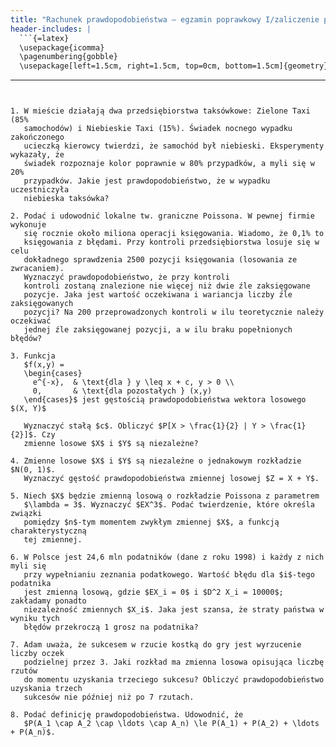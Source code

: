 ```yaml
---
title: "Rachunek prawdopodobieństwa – egzamin poprawkowy I/zaliczenie poprawkowe I – zestaw 2"
header-includes: |
  ```{=latex}
  \usepackage{icomma}
  \pagenumbering{gobble}
  \usepackage[left=1.5cm, right=1.5cm, top=0cm, bottom=1.5cm]{geometry}
  ```
---
```


1. W mieście działają dwa przedsiębiorstwa taksówkowe: Zielone Taxi (85%
   samochodów) i Niebieskie Taxi (15%). Świadek nocnego wypadku zakończonego
   ucieczką kierowcy twierdzi, że samochód był niebieski. Eksperymenty wykazały, że
   świadek rozpoznaje kolor poprawnie w 80% przypadków, a myli się w 20%
   przypadków. Jakie jest prawdopodobieństwo, że w wypadku uczestniczyła
   niebieska taksówka?

2. Podać i udowodnić lokalne tw. graniczne Poissona. W pewnej firmie wykonuje
   się rocznie około miliona operacji księgowania. Wiadomo, że 0,1% to
   księgowania z błędami. Przy kontroli przedsiębiorstwa losuje się w celu
   dokładnego sprawdzenia 2500 pozycji księgowania (losowania ze zwracaniem).
   Wyznaczyć prawdopodobieństwo, że przy kontroli
   kontroli zostaną znalezione nie więcej niż dwie źle zaksięgowane
   pozycje. Jaka jest wartość oczekiwana i wariancja liczby źle zaksięgowanych
   pozycji? Na 200 przeprowadzonych kontroli w ilu teoretycznie należy oczekiwać
   jednej źle zaksięgowanej pozycji, a w ilu braku popełnionych błędów?

3. Funkcja
   $f(x,y) =
   \begin{cases}
     e^{-x},  & \text{dla } y \leq x + c, y > 0 \\
     0,       & \text{dla pozostałych } (x,y)
   \end{cases}$ jest gęstością prawdopodobieństwa wektora losowego $(X, Y)$

   Wyznaczyć stałą $c$. Obliczyć $P[X > \frac{1}{2} | Y > \frac{1}{2}]$. Czy
   zmienne losowe $X$ i $Y$ są niezależne?

4. Zmienne losowe $X$ i $Y$ są niezależne o jednakowym rozkładzie $N(0, 1)$.
   Wyznaczyć gęstość prawdopodobieństwa zmiennej losowej $Z = X + Y$.

5. Niech $X$ będzie zmienną losową o rozkładzie Poissona z parametrem
   $\lambda = 3$. Wyznaczyć $EX^3$. Podać twierdzenie, które określa związki
   pomiędzy $n$-tym momentem zwykłym zmiennej $X$, a funkcją charakterystyczną
   tej zmiennej.

6. W Polsce jest 24,6 mln podatników (dane z roku 1998) i każdy z nich myli się
   przy wypełnianiu zeznania podatkowego. Wartość błędu dla $i$-tego podatnika
   jest zmienną losową, gdzie $EX_i = 0$ i $D^2 X_i = 10000$; zakładamy ponadto
   niezależność zmiennych $X_i$. Jaka jest szansa, że straty państwa w wyniku tych
   błędów przekroczą 1 grosz na podatnika?

7. Adam uważa, że sukcesem w rzucie kostką do gry jest wyrzucenie liczby oczek
   podzielnej przez 3. Jaki rozkład ma zmienna losowa opisująca liczbę rzutów
   do momentu uzyskania trzeciego sukcesu? Obliczyć prawdopodobieństwo uzyskania trzech
   sukcesów nie później niż po 7 rzutach.

8. Podać definicję prawdopodobieństwa. Udowodnić, że
   $P(A_1 \cap A_2 \cap \ldots \cap A_n) \le P(A_1) + P(A_2) + \ldots + P(A_n)$.

